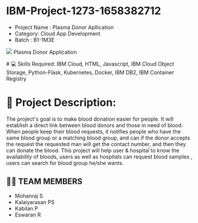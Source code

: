 # IBM-Project-1273-1658382712
- Project  Name : Plasma Donor Apllication
- Category: Cloud App Development
- Batch : B1-1M3E
<p><img src="https://iconscout.com/icon/blood-bank-1913470"> Plasma Donor Application</p>
# 💻 Skills Required:
IBM Cloud, HTML, Javascript, IBM Cloud Object Storage, Python-Flask, Kubernetes, Docker, IBM DB2, IBM Container Registry

# 📖 Project Description:
<p>The project's goal is to make blood donation easier for people. It will establish a direct link between blood donors and those in need of blood. When people keep their blood requests, it notifies people who have the same blood group or a matching blood group, and can if the donor accepts the request the requested man will get the contact number, and then they can donate the blood. This project will help user & hospital to know the availability of bloods, users as well as hospitals can request blood samples , users can search for blood group he/she wants.

## 🤹‍♀️ TEAM MEMBERS

- Mohanraj S
- Kalaiyarasan PS
- Kabilan P
- Eswaran R
